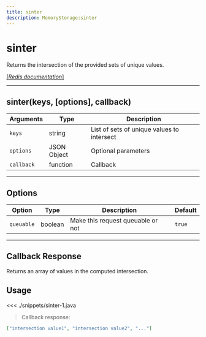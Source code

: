 ```yaml
---
title: sinter
description: MemoryStorage:sinter
---
```


# sinter

Returns the intersection of the provided sets of unique values.

[[_Redis documentation_]](https://redis.io/commands/sinter)

---

## sinter(keys, [options], callback)

| Arguments  | Type        | Description                                |
| ---------- | ----------- | ------------------------------------------ |
| `keys`     | string      | List of sets of unique values to intersect |
| `options`  | JSON Object | Optional parameters                        |
| `callback` | function    | Callback                                   |

---

## Options

| Option     | Type    | Description                       | Default |
| ---------- | ------- | --------------------------------- | ------- |
| `queuable` | boolean | Make this request queuable or not | `true`  |

---

## Callback Response

Returns an array of values in the computed intersection.

## Usage

<<< ./snippets/sinter-1.java

> Callback response:

```json
["intersection value1", "intersection value2", "..."]
```
